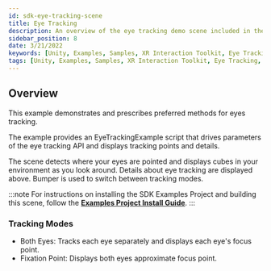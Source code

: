 ```yaml
---
id: sdk-eye-tracking-scene
title: Eye Tracking
description: An overview of the eye tracking demo scene included in the Magic Leap 2 Examples Project, which uses Unity's XR Interaction Toolkit.
sidebar_position: 8
date: 3/21/2022
keywords: [Unity, Examples, Samples, XR Interaction Toolkit, Eye Tracking, Input]
tags: [Unity, Examples, Samples, XR Interaction Toolkit, Eye Tracking, Input]
---
```



## Overview

This example demonstrates and prescribes preferred methods for eyes tracking.

The example provides an EyeTrackingExample script that drives parameters of the eye tracking API and displays tracking points and details.

The scene detects where your eyes are pointed and displays cubes in your environment as you look around. Details about eye tracking are displayed above. Bumper is used to switch between tracking modes.

:::note
For instructions on installing the SDK Examples Project and building this scene, follow the [**Examples Project Install Guide**](/versioned_docs/version-03-Jan-2023/guides/unity/sdk-example-scenes/sdk-install-setup.md).
:::

### Tracking Modes

- Both Eyes: Tracks each eye separately and displays each eye's focus point.
- Fixation Point: Displays both eyes approximate focus point.
